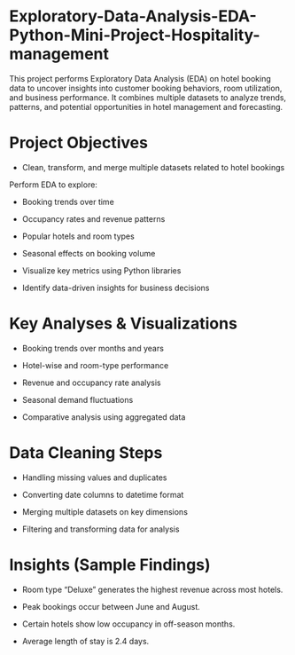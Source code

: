 # Exploratory-Data-Analysis-EDA-Python-Mini-Project-Hospitality-management
This project performs Exploratory Data Analysis (EDA) on hotel booking data to uncover insights into customer booking behaviors, room utilization, and business performance. It combines multiple datasets to analyze trends, patterns, and potential opportunities in hotel management and forecasting.

# Project Objectives
- Clean, transform, and merge multiple datasets related to hotel bookings

Perform EDA to explore:

- Booking trends over time

- Occupancy rates and revenue patterns

- Popular hotels and room types

- Seasonal effects on booking volume

- Visualize key metrics using Python libraries

- Identify data-driven insights for business decisions

# Key Analyses & Visualizations

- Booking trends over months and years

- Hotel-wise and room-type performance

- Revenue and occupancy rate analysis

- Seasonal demand fluctuations

- Comparative analysis using aggregated data

# Data Cleaning Steps

- Handling missing values and duplicates

- Converting date columns to datetime format

- Merging multiple datasets on key dimensions

- Filtering and transforming data for analysis

# Insights (Sample Findings)

- Room type “Deluxe” generates the highest revenue across most hotels.

- Peak bookings occur between June and August.

- Certain hotels show low occupancy in off-season months.

- Average length of stay is 2.4 days.
